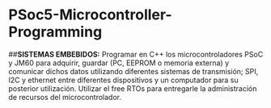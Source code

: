 # PSoc5-Microcontroller-Programming

##**SISTEMAS EMBEBIDOS:** 
Programar en C++ los microcontroladores PSoC y JM60 para adquirir, guardar (PC, EEPROM o memoria externa)  y comunicar dichos datos utilizando diferentes sistemas de transmisión; SPI, I2C y ethernet  entre diferentes dispositivos y un computador para su posterior utilización. Utilizar el free RTOs para entregarle la administración de recursos del microcontrolador.
